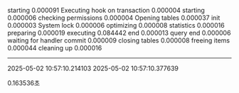 starting	0.000091
Executing hook on transaction 	0.000004
starting	0.000006
checking permissions	0.000004
Opening tables	0.000037
init	0.000003
System lock	0.000006
optimizing	0.000008
statistics	0.000016
preparing	0.000019
executing	0.084442
end	0.000013
query end	0.000006
waiting for handler commit	0.000009
closing tables	0.000008
freeing items	0.000044
cleaning up	0.000016

-------------
2025-05-02 10:57:10.214103
2025-05-02 10:57:10.377639


0.163536초